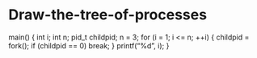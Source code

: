# Draw-the-tree-of-processes
main()
{
int i;
int n;
pid_t childpid;
n = 3;
for (i = 1; i <= n; ++i) {
childpid = fork();
if (childpid == 0) break;
}
printf(“%d”, i);
}
